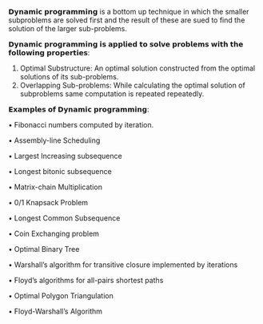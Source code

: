 𝗗𝘆𝗻𝗮𝗺𝗶𝗰 𝗽𝗿𝗼𝗴𝗿𝗮𝗺𝗺𝗶𝗻𝗴 is a bottom up technique in which the smaller subproblems are solved first and the result of these are sued to find the solution of the 
larger sub-problems.

𝗗𝘆𝗻𝗮𝗺𝗶𝗰 𝗽𝗿𝗼𝗴𝗿𝗮𝗺𝗺𝗶𝗻𝗴 𝗶𝘀 𝗮𝗽𝗽𝗹𝗶𝗲𝗱 𝘁𝗼 𝘀𝗼𝗹𝘃𝗲 𝗽𝗿𝗼𝗯𝗹𝗲𝗺𝘀 𝘄𝗶𝘁𝗵 𝘁𝗵𝗲 𝗳𝗼𝗹𝗹𝗼𝘄𝗶𝗻𝗴 𝗽𝗿𝗼𝗽𝗲𝗿𝘁𝗶𝗲𝘀:

1. Optimal Substructure: An optimal solution constructed from the optimal solutions of its sub-problems.
2. Overlapping Sub-problems: While calculating the optimal solution of subproblems same computation is repeated repeatedly.

𝗘𝘅𝗮𝗺𝗽𝗹𝗲𝘀 𝗼𝗳 𝗗𝘆𝗻𝗮𝗺𝗶𝗰 𝗽𝗿𝗼𝗴𝗿𝗮𝗺𝗺𝗶𝗻𝗴:

• Fibonacci numbers computed by iteration.

• Assembly-line Scheduling

• Largest Increasing subsequence

• Longest bitonic subsequence

• Matrix-chain Multiplication

• 0/1 Knapsack Problem

• Longest Common Subsequence

• Coin Exchanging problem

• Optimal Binary Tree

• Warshall’s algorithm for transitive closure implemented by iterations

• Floyd’s algorithms for all-pairs shortest paths

• Optimal Polygon Triangulation

• Floyd-Warshall’s Algorithm

